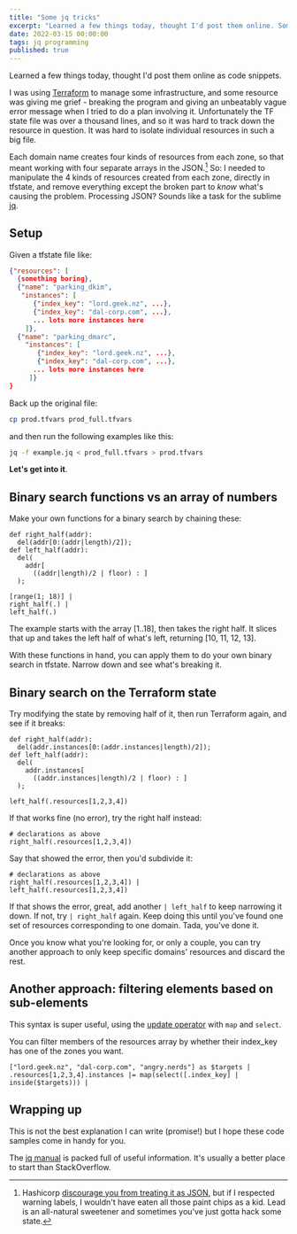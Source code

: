 ```yaml
---
title: "Some jq tricks"
excerpt: "Learned a few things today, thought I'd post them online. Some binary search is involved."
date: 2022-03-15 00:00:00
tags: jq programming
published: true
---
```


Learned a few things today, thought I'd post them online as code snippets.

I was using [Terraform](https://www.terraform.io/) to manage some infrastructure, and some resource was giving me grief - breaking the program and giving an unbeatably vague error message when I tried to do a plan involving it. Unfortunately the TF state file was over a thousand lines, and so it was hard to track down the resource in question. It was hard to isolate individual resources in such a big file.

Each domain name creates four kinds of resources from each zone, so that meant working with four separate arrays in the JSON.[^1] So: I needed to manipulate the 4 kinds of resources created from each zone, directly in tfstate, and remove everything except the broken part to _know_ what's causing the problem. Processing JSON? Sounds like a task for the sublime [jq](https://stedolan.github.io/jq/).

## Setup

Given a tfstate file like:

```json
{"resources": [
  {something boring},
  {"name": "parking_dkim",
   "instances": [
      {"index_key": "lord.geek.nz", ...},
      {"index_key": "dal-corp.com", ...},
      ... lots more instances here
    ]},
  {"name": "parking_dmarc",
    "instances": [
       {"index_key": "lord.geek.nz", ...},
       {"index_key": "dal-corp.com", ...},
      ... lots more instances here
     ]}
}
```

Back up the original file:
```sh
cp prod.tfvars prod_full.tfvars
```
and then run the following examples like this:
```sh
jq -f example.jq < prod_full.tfvars > prod.tfvars
```

**Let's get into it**.

## Binary search functions vs an array of numbers

Make your own functions for a binary search by chaining these:

```jq
def right_half(addr):
  del(addr[0:(addr|length)/2]);
def left_half(addr):
  del(
    addr[
      ((addr|length)/2 | floor) : ]
  );

[range(1; 18)] |
right_half(.) |
left_half(.)
```
The example starts with the array [1..18], then takes the right half. It slices that up and takes the left half of what's left, returning [10, 11, 12, 13].

With these functions in hand, you can apply them to do your own binary search in tfstate. Narrow down and see what's breaking it.

## Binary search on the Terraform state

Try modifying the state by removing half of it, then run Terraform again, and see if it breaks:

```jq
def right_half(addr):
  del(addr.instances[0:(addr.instances|length)/2]);
def left_half(addr):
  del(
    addr.instances[
      ((addr.instances|length)/2 | floor) : ]
  );

left_half(.resources[1,2,3,4])
```

If that works fine (no error), try the right half instead:
```jq
# declarations as above
right_half(.resources[1,2,3,4])
```

Say that showed the error, then you'd subdivide it:
```jq
# declarations as above
right_half(.resources[1,2,3,4]) |
left_half(.resources[1,2,3,4])
```

If that shows the error, great, add another `| left_half` to keep narrowing it down. If not, try `| right_half` again. Keep doing this until you've found one set of resources corresponding to one domain. Tada, you've done it.

Once you know what you're looking for, or only a couple, you can try another approach to only keep specific domains' resources and discard the rest.

## Another approach: filtering elements based on sub-elements

This syntax is super useful, using the [update operator](https://stedolan.github.io/jq/manual/) with `map` and `select`.

You can filter members of the resources array by whether their index\_key has one of the zones you want.

```jq
["lord.geek.nz", "dal-corp.com", "angry.nerds"] as $targets |
.resources[1,2,3,4].instances |= map(select([.index_key] | inside($targets))) |
```

## Wrapping up

This is not the best explanation I can write (promise!) but I hope these code samples come in handy for you.

The [jq manual](https://stedolan.github.io/jq/manual/) is packed full of useful information. It's usually a better place to start than StackOverflow.

[^1]: Hashicorp [discourage you from treating it as JSON](https://www.terraform.io/language/state), but if I respected warning labels, I wouldn't have eaten all those paint chips as a kid. Lead is an all-natural sweetener and sometimes you've just gotta hack some state.
